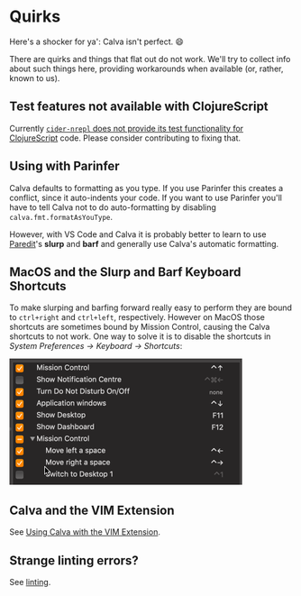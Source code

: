 # Quirks

Here's a shocker for ya': Calva isn't perfect. 😄

There are quirks and things that flat out do not work. We'll try to collect info about such things here, providing workarounds when available (or, rather, known to us).

## Test features not available with ClojureScript

Currently [`cider-nrepl` does not provide its test functionality for ClojureScript](https://github.com/clojure-emacs/cider-nrepl/issues/555) code. Please consider contributing to fixing that.

## Using with Parinfer

Calva defaults to formatting as you type. If you use Parinfer this creates a conflict, since it auto-indents your code. If you want to use Parinfer you'll have to tell Calva not to do auto-formatting by disabling `calva.fmt.formatAsYouType`.

However, with VS Code and Calva it is probably better to learn to use [Paredit](paredit.md)'s **slurp** and **barf** and generally use Calva's automatic formatting.


## MacOS and the Slurp and Barf Keyboard Shortcuts

To make slurping and barfing forward really easy to perform they are bound to `ctrl+right` and `ctrl+left`, respectively. However on MacOS those shortcuts are sometimes bound by Mission Control, causing the Calva shortcuts to not work. One way to solve it is to disable the shortcuts in *System Preferences -> Keyboard -> Shortcuts*:

![Disable Mission Control Shortcuts](../../../assets/mission-control-shortcuts.gif)

## Calva and the VIM Extension

See [Using Calva with the VIM Extension](vim.md).

## Strange linting errors?

See [linting](linting.md).
